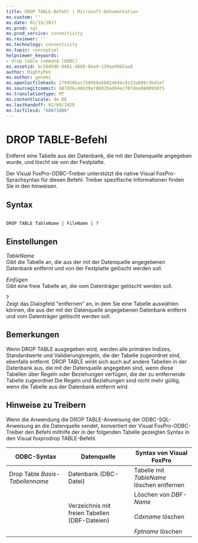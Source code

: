 ```yaml
---
title: DROP TABLE-Befehl | Microsoft-Dokumentation
ms.custom: ''
ms.date: 01/19/2017
ms.prod: sql
ms.prod_service: connectivity
ms.reviewer: ''
ms.technology: connectivity
ms.topic: conceptual
helpviewer_keywords:
- drop table command [ODBC]
ms.assetid: bc50459b-8861-4889-84a9-129ae9065aa8
author: MightyPen
ms.author: genemi
ms.openlocfilehash: 278950bac7589b8a6b02d894c8133a699c3bd1ef
ms.sourcegitcommit: b87d36c46b39af8b929ad94ec707dee8800950f5
ms.translationtype: MT
ms.contentlocale: de-DE
ms.lasthandoff: 02/08/2020
ms.locfileid: "68071806"
---
```

# <a name="drop-table-command"></a>DROP TABLE-Befehl
Entfernt eine Tabelle aus der Datenbank, die mit der Datenquelle angegeben wurde, und löscht sie von der Festplatte.  
  
 Der Visual FoxPro-ODBC-Treiber unterstützt die native Visual FoxPro-Sprachsyntax für diesen Befehl. Treiber spezifische Informationen finden Sie in den hinweisen.  
  
## <a name="syntax"></a>Syntax  
  
```  
  
DROP TABLE TableName | FileName | ?  
```  
  
## <a name="settings"></a>Einstellungen  
 *TableName*  
 Gibt die Tabelle an, die aus der mit der Datenquelle angegebenen Datenbank entfernt und von der Festplatte gelöscht werden soll.  
  
 *Einfügen*  
 Gibt eine freie Tabelle an, die vom Datenträger gelöscht werden soll.  
  
 ?  
 Zeigt das Dialogfeld "entfernen" an, in dem Sie eine Tabelle auswählen können, die aus der mit der Datenquelle angegebenen Datenbank entfernt und vom Datenträger gelöscht werden soll.  
  
## <a name="remarks"></a>Bemerkungen  
 Wenn DROP TABLE ausgegeben wird, werden alle primären Indizes, Standardwerte und Validierungsregeln, die der Tabelle zugeordnet sind, ebenfalls entfernt. DROP TABLE wirkt sich auch auf andere Tabellen in der Datenbank aus, die mit der Datenquelle angegeben sind, wenn diese Tabellen über Regeln oder Beziehungen verfügen, die der zu entfernende Tabelle zugeordnet Die Regeln und Beziehungen sind nicht mehr gültig, wenn die Tabelle aus der Datenbank entfernt wird.  
  
## <a name="driver-remarks"></a>Hinweise zu Treibern  
 Wenn die Anwendung die DROP TABLE-Anweisung der ODBC-SQL-Anweisung an die Datenquelle sendet, konvertiert der Visual FoxPro-ODBC-Treiber den Befehl mithilfe der in der folgenden Tabelle gezeigten Syntax in den Visual foxprodrop TABLE-Befehl.  
  
|ODBC-Syntax|Datenquelle|Syntax von Visual FoxPro|  
|-----------------|-----------------|--------------------------|  
|Drop Table *Basis-Tabellenname*|Datenbank (DBC-Datei)|Tabelle mit *TableName* löschen entfernen|  
||Verzeichnis mit freien Tabellen (DBF-Dateien)|Löschen von *DBF-Name*<br /><br /> *Cdxname* löschen<br /><br /> *Fptname* löschen|
